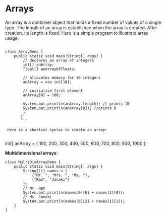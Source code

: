 # Arrays

An array is a container object that holds a fixed number of values of a single type. The length of an array is established when the array is created. After creation, its length is fixed. Here is a simple program to illustrate array usage:
```

class ArrayDemo {
    public static void main(String[] args) {
        // declares an array of integers
        int[] anArray;
        float[] anArrayOfFloats;

        // allocates memory for 10 integers
        anArray = new int[10];
           
        // initialize first element
        anArray[0] = 100;
        
        System.out.println(anArray.length); // prints 10
        System.out.println(anArray[8]); //prints 0
        }
       }
       ```
       
 Here is a shortcut syntax to create an array:
 
 ```
int[] anArray = { 
    100, 200, 300,
    400, 500, 600, 
    700, 800, 900, 1000
};

**Multidimensional arrays:**
```
class MultiDimArrayDemo {
    public static void main(String[] args) {
        String[][] names = {
            {"Mr. ", "Mrs. ", "Ms. "},
            {"Ram", "Janaki"}
        };
        // Mr. Ram
        System.out.println(names[0][0] + names[1][0]);
        // Ms. Janaki
        System.out.println(names[0][2] + names[1][1]);
    }
}
